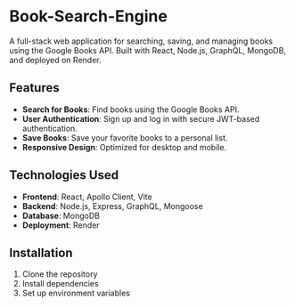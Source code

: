 # Book-Search-Engine

A full-stack web application for searching, saving, and managing books using the Google Books API. Built with React, Node.js, GraphQL, MongoDB, and deployed on Render.

## Features
- **Search for Books**: Find books using the Google Books API.
- **User Authentication**: Sign up and log in with secure JWT-based authentication.
- **Save Books**: Save your favorite books to a personal list.
- **Responsive Design**: Optimized for desktop and mobile.

## Technologies Used
- **Frontend**: React, Apollo Client, Vite
- **Backend**: Node.js, Express, GraphQL, Mongoose
- **Database**: MongoDB
- **Deployment**: Render

## Installation
1. Clone the repository
2. Install dependencies
3. Set up environment variables